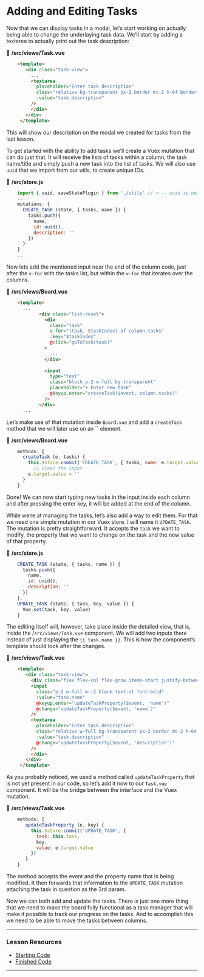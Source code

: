 # Adding and Editing Tasks

Now that we can display tasks in a modal, let’s start working on actually  being able to change the underlaying task data.  We’ll start by adding a textarea to actually print out the task description:

📃 **/src/views/Task.vue**

```html
    <template>
       <div class="task-view">
         ...
         <textarea
           placeholder="Enter task description"
           class="relative bg-transparent px-2 border mt-2 h-64 border-none leading-normal"
           :value="task.description"
         />
         </div>
       </div>
     </template>
```

This will show our description on the modal we created for tasks from the last lesson.

To get started with the ability to add tasks we’ll create a Vuex  mutation that can do just that. It will receive the lists of tasks  within a column, the task name/title and simply push a new task into the list of tasks. We will also use `uuid` that we import from our utils, to create unique IDs.

📃 **/src/store.js**

```javascript
    import { uuid, saveStatePlugin } from './utils' // <--- uuid is being imported
    ...
    mutations: {
      CREATE_TASK (state, { tasks, name }) {
        tasks.push({
          name,
          id: uuid(),
          description: ''
        })
      }
    }
    ...
```

Now lets add the mentioned input near the end of the column code, just after the `v-for` with the tasks list, but within the `v-for` that iterates over the columns.

📃 **/src/views/Board.vue**

```html
    <template>
      ...
            <div class="list-reset">
              <div
                class="task"
                v-for="(task, $taskIndex) of column.tasks"
                :key="$taskIndex"
                @click="goToTask(task)"
              >
                ...
              </div>
    
              <input
                type="text"
                class="block p-2 w-full bg-transparent"
                placeholder="+ Enter new task"
                @keyup.enter="createTask($event, column.tasks)"
              />
            </div>
      ...
```

Let’s make use of that mutation inside `Board.vue` and add a `createTask` method that we will later use on an `` element.

📃 **/src/views/Board.vue**

```javascript
    methods: {
      createTask (e, tasks) {
        this.$store.commit('CREATE_TASK', { tasks, name: e.target.value })
          // clear the input
        e.target.value = ''
      }
    }
```

Done! We can now start typing new tasks in the input inside each  column and after pressing the enter key, it will be added at the end of  the column.

While we’re at managing the tasks, let’s also add a way to edit them. For that we need one simple mutation in our Vuex store. I will name it `UPDATE_TASK`. The mutation is pretty straightforward. It accepts the `task` we want to modify, the property that we want to change on the task and the new value of that property.

📃 **/src/store.js**

```javascript
    CREATE_TASK (state, { tasks, name }) {
      tasks.push({
        name,
        id: uuid(),
        description: ''
      })
    },
    UPDATE_TASK (state, { task, key, value }) {
      Vue.set(task, key, value)
    }
```

The editing itself will, however, take place inside the detailed view, that is, inside the /`src/views/Task.vue` component. We will add two inputs there instead of just displaying the `{{ task.name }}`. This is how the component’s template should look after the changes.

📃 **/src/views/Task.vue**

```html
    <template>
       <div class="task-view">
         <div class="flex flex-col flex-grow items-start justify-between px-4">
         <input
           class="p-2 w-full mr-2 block text-xl font-bold"
           :value="task.name"
           @keyup.enter="updateTaskProperty($event, 'name')"
           @change="updateTaskProperty($event, 'name')"
         />
         <textarea
           placeholder="Enter task description"
           class="relative w-full bg-transparent px-2 border mt-2 h-64 border-none leading-normal"
           :value="task.description"
           @change="updateTaskProperty($event, 'description')"
         />
         </div>
       </div>
     </template>
```

As you probably noticed, we used a method called `updateTaskProperty` that is not yet present in our code, so let’s add it now to our `Task.vue` component. It will be the bridge between the interface and the Vuex mutation.

📃 **/src/views/Task.vue**

```javascript
    methods: {
       updateTaskProperty (e, key) {
         this.$store.commit('UPDATE_TASK', {
           task: this.task,
           key,
           value: e.target.value
         })
       }
    }
```

The method accepts the event and the property name that is being modified. It then forwards that information to the `UPDATE_TASK` mutation attaching the task in question as the 3rd param.

Now we can both add and update the tasks. There is just one more  thing that we need to make the board fully functional as a task manager  that will make it possible to track our progress on the tasks. And to  accomplish this we need to be able to move the tasks between columns.

---

### Lesson Resources

- [Starting Code](https://github.com/Code-Pop/watch-us-build-trello/releases/tag/lesson-3-complete)
- [Finished Code](https://github.com/Code-Pop/watch-us-build-trello/releases/tag/lesson-4-complete)

---

